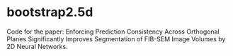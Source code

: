 # bootstrap2.5d
Code for the paper: Enforcing Prediction Consistency Across Orthogonal Planes Significantly Improves Segmentation of FIB-SEM Image Volumes by 2D Neural Networks.
